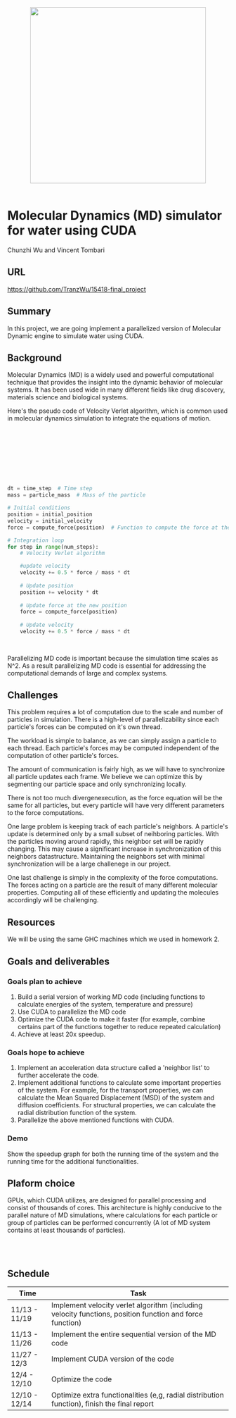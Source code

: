 

<div align="center">
  <img src="media/water.gif" style="width:400px;"><br><br>
</div>

# Molecular Dynamics (MD) simulator for water using CUDA
Chunzhi Wu and Vincent Tombari

## URL
https://github.com/TranzWu/15418-final_project


## Summary

In this project, we are going implement a parallelized version of Molecular Dynamic engine to simulate water using CUDA.

## Background

Molecular Dynamics (MD) is a widely used and powerful computational technique that provides the insight into the dynamic behavior of molecular systems. It has been used wide in many different fields like drug discovery, materials science and biological systems.

Here's the pseudo code of Velocity Verlet algorithm, which is common used in molecular dynamics simulation to integrate the equations of motion.
  
</br>
</br>
</br>
</br>
</br>
</br>

```python

dt = time_step  # Time step
mass = particle_mass  # Mass of the particle

# Initial conditions
position = initial_position
velocity = initial_velocity
force = compute_force(position)  # Function to compute the force at the initial position

# Integration loop
for step in range(num_steps):
    # Velocity Verlet algorithm

    #update velocity
    velocity += 0.5 * force / mass * dt
    
    # Update position
    position += velocity * dt
    
    # Update force at the new position
    force = compute_force(position)
    
    # Update velocity
    velocity += 0.5 * force / mass * dt
    
    
```
Parallelizing MD code is important because the simulation time scales as N^2. As a result parallelizing MD code is essential for addressing the computational demands of large and complex systems.


## Challenges

This problem requires a lot of computation due to the scale and number of particles in simulation. There is a high-level of parallelizability since each particle's forces can be computed on it's own thread. 

The workload is simple to balance, as we can simply assign a particle to each thread. Each particle's forces may be computed independent of the computation of other particle's forces.

The amount of communication is fairly high, as we will have to synchronize all particle updates each frame. We believe we can optimize this by segmenting our particle space and only synchronizing locally.

There is not too much divergenexecution, as the force equation will be the same for all particles, but every particle will have very different parameters to the force computations.

One large problem is keeping track of each particle's neighbors. A particle's update is determined only by a small subset of neihboring particles. With the particles moving around rapidly, this neighbor set will be rapidly changing. This may cause a significant increase in synchronization of this neighbors datastructure. Maintaining the neighbors set with minimal synchronization will be a large challenege in our project.

One last challenge is simply in the complexity of the force computations. The forces acting on a particle are the result of many different molecular properties. Computing all of these efficiently and updating the molecules accordingly will be challenging.


## Resources

We will be using the same GHC machines which we used in homework 2.


## Goals and deliverables

### Goals plan to achieve
1. Build a serial version of working MD code (including functions to calculate energies of the system, temperature and pressure)
2. Use CUDA to parallelize the MD code
3. Optimize the CUDA code to make it faster (for example, combine certains part of the functions together to reduce repeated calculation)
4. Achieve at least 20x speedup.

### Goals hope to achieve
1. Implement an acceleration data structure called a 'neighbor list' to further accelerate the code.
2. Implement additional functions to calculate some important properties of the system. For example, for the transport properties, we can calculate the Mean Squared Displacement (MSD) of the system and diffusion coefficients. For structural properties, we can calculate the radial distribution function of the system.
3. Parallelize the above mentioned functions with CUDA.

### Demo

Show the speedup graph for both the running time of the system and the running time for the additional functionalities.



## Plaform choice

GPUs, which CUDA utilizes, are designed for parallel processing and consist of thousands of cores. This architecture is highly conducive to the parallel nature of MD simulations, where calculations for each particle or group of particles can be performed concurrently (A lot of MD system contains at least thousands of particles).

</br>
</br>

## Schedule

| Time | Task| 
| -------- | -------- | 
| 11/13 - 11/19 | Implement velocity verlet algorithm (including velocity functions, position function and force function)| 
| 11/13 - 11/26 | Implement the entire sequential version of the MD code | 
| 11/27 - 12/3 | Implement CUDA version of the code |
| 12/4 - 12/10 | Optimize the code |
| 12/10 - 12/14 | Optimize extra functionalities (e,g, radial distribution function), finish the final report |



